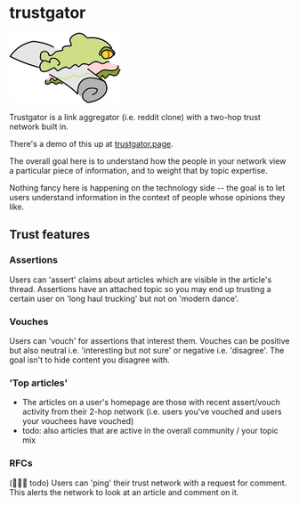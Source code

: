 # trustgator

![trustgator the trustgator gator fetching a newspaper as a dog might](./logo/gator.png)

Trustgator is a link aggregator (i.e. reddit clone) with a two-hop trust network built in.

There's a demo of this up at [trustgator.page](https://trustgator.page).

The overall goal here is to understand how the people in your network view a particular piece of information, and to weight that by topic expertise.

Nothing fancy here is happening on the technology side -- the goal is to let users understand information in the context of people whose opinions they like.

## Trust features

### Assertions

Users can 'assert' claims about articles which are visible in the article's thread. Assertions have an attached topic so you may end up trusting a certain user on 'long haul trucking' but not on 'modern dance'.

### Vouches

Users can 'vouch' for assertions that interest them. Vouches can be positive but also neutral i.e. 'interesting but not sure' or negative i.e. 'disagree'. The goal isn't to hide content you disagree with.

### 'Top articles'

* The articles on a user's homepage are those with recent assert/vouch activity from their 2-hop network (i.e. users you've vouched and users your vouchees have vouched)
* todo: also articles that are active in the overall community / your topic mix

### RFCs

(🚧🚧🚧 todo) Users can 'ping' their trust network with a request for comment. This alerts the network to look at an article and comment on it.
